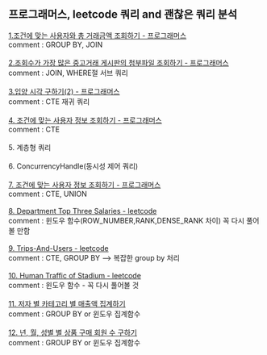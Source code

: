 <h2>프로그래머스, leetcode 쿼리 and 괜찮은 쿼리 분석</h2>

<a href="https://school.programmers.co.kr/learn/courses/30/lessons/164668">1.조건에 맞는 사용자와 총 거래금액 조회하기 - 프로그래머스<a/>
<br>
comment : GROUP BY, JOIN
<br>
<br>
<a href="https://school.programmers.co.kr/learn/courses/30/lessons/164671">
2.조회수가 가장 많은 중고거래 게시판의 첨부파일 조회하기 - 프로그래머스
</a>
<br>
comment : JOIN, WHERE절 서브 쿼리
<br>
<br>
<a href="https://school.programmers.co.kr/learn/courses/30/lessons/59413">
3.입양 시각 구하기(2) - 프로그래머스
</a>
<br>
comment : CTE 재귀 쿼리
<br>
<br>
<a href="https://school.programmers.co.kr/learn/courses/30/lessons/164670">
4. 조건에 맞는 사용자 정보 조회하기 - 프로그래머스
</a>
<br>
comment : CTE 
<br>
<br>
5. 계층형 쿼리
<br>
<br>
6. ConcurrencyHandle(동시성 제어 쿼리)
<br>
<br>
<a href="https://school.programmers.co.kr/learn/courses/30/lessons/157340">
7. 조건에 맞는 사용자 정보 조회하기 - 프로그래머스
</a>
<br>
comment : CTE, UNION
<br>
<br>
<a href="https://leetcode.com/problems/department-top-three-salaries/description/">
8. Department Top Three Salaries - leetcode
</a>
<br>
comment : 윈도우 함수(ROW_NUMBER,RANK,DENSE_RANK 차이) 꼭 다시 풀어볼 만함
<br>
<br>
<a href="https://leetcode.com/problems/trips-and-users/">
9. Trips-And-Users - leetcode
</a>
<br>
comment : CTE, GROUP BY --> 복잡한 group by 처리
<br>
<br>
<a href="https://leetcode.com/problems/human-traffic-of-stadium">
10.  Human Traffic of Stadium - leetcode
</a>
<br>
comment : 윈도우 함수 - 꼭 다시 풀어볼 것
<br>
<br>
<a href="https://school.programmers.co.kr/learn/courses/30/lessons/144856#qna">
11.  저자 별 카테고리 별 매출액 집계하기
</a>
<br>
comment : GROUP BY or 윈도우 집계함수
<br>
<br>
<a href="https://school.programmers.co.kr/learn/courses/30/lessons/131532#qna">
12. 년, 월, 성별 별 상품 구매 회원 수 구하기
</a>
<br>
comment : GROUP BY or 윈도우 집계함수
<br>
<br>

